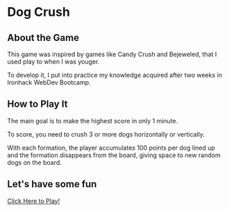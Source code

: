 # Dog Crush

## About the Game

This game was inspired by games like Candy Crush and Bejeweled, that I used play to when I was youger.

To develop it, I put into practice my knowledge acquired after two weeks in Ironhack WebDev Bootcamp.

## How to Play It

The main goal is to make the highest score in only 1 minute. 

To score, you need to crush 3 or more dogs horizontally or vertically.

With each formation, the player accumulates 100 points per dog lined up and the formation disappears from the board, giving space to new random dogs on the board.

## Let's have some fun

[Click Here to Play!](https://thaistamae.github.io/dog-crush/)
